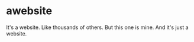 # awebsite
It's a website. Like thousands of others. But this one is mine. And it's just a website.
